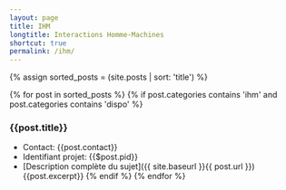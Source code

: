 ```yaml
---
layout: page
title: IHM
longtitle: Interactions Homme-Machines
shortcut: true
permalink: /ihm/
---
```

{% assign sorted_posts = (site.posts | sort: 'title') %}

{% for post in sorted_posts %}
    {% if post.categories contains 'ihm' and post.categories contains 'dispo' %}
### {{post.title}}    
  * Contact: {{post.contact}}
  * Identifiant projet: {{$post.pid}}
  * [Description complète du sujet]({{ site.baseurl }}{{ post.url }})
{{post.excerpt}}
    {% endif %}
{% endfor %}



